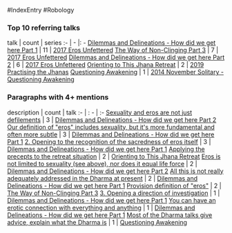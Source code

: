 #IndexEntry #Robology

### Top 10 referring talks
talk | count | series
:- | - |: -
<a data-href="Dilemmas and Delineations - How did we get here Part 1" href="Dilemmas+and+Delineations+-+How+did+we+get+here+Part+1" class="internal-link" target="_blank" rel="noopener">Dilemmas and Delineations - How did we get here Part 1</a> | 11 | <a data-href="2017 Eros Unfettered" href="2017+Eros+Unfettered" class="internal-link" target="_blank" rel="noopener">2017 Eros Unfettered</a>
<a data-href="The Way of Non-Clinging Part 3" href="The+Way+of+Non-Clinging+Part+3" class="internal-link" target="_blank" rel="noopener">The Way of Non-Clinging Part 3</a> | 7 | <a data-href="2017 Eros Unfettered" href="2017+Eros+Unfettered" class="internal-link" target="_blank" rel="noopener">2017 Eros Unfettered</a>
<a data-href="Dilemmas and Delineations - How did we get here Part 2" href="Dilemmas+and+Delineations+-+How+did+we+get+here+Part+2" class="internal-link" target="_blank" rel="noopener">Dilemmas and Delineations - How did we get here Part 2</a> | 6 | <a data-href="2017 Eros Unfettered" href="2017+Eros+Unfettered" class="internal-link" target="_blank" rel="noopener">2017 Eros Unfettered</a>
<a data-href="Orienting to This Jhana Retreat" href="Orienting+to+This+Jhana+Retreat" class="internal-link" target="_blank" rel="noopener">Orienting to This Jhana Retreat</a> | 2 | <a data-href="2019 Practising the Jhanas" href="2019+Practising+the+Jhanas" class="internal-link" target="_blank" rel="noopener">2019 Practising the Jhanas</a>
<a data-href="Questioning Awakening" href="Questioning+Awakening" class="internal-link" target="_blank" rel="noopener">Questioning Awakening</a> | 1 | <a data-href="2014 November Solitary - Questioning Awakening" href="2014+November+Solitary+-+Questioning+Awakening" class="internal-link" target="_blank" rel="noopener">2014 November Solitary - Questioning Awakening</a>

### Paragraphs with 4+ mentions
description | count | talk
:- | : - | :-
<a aria-label-position="top" aria-label="Dilemmas and Delineations - How did we get here Part 2 > Sexuality and eros are not just defilements" data-href="Dilemmas and Delineations - How did we get here Part 2#Sexuality and eros are not just defilements" href="Dilemmas+and+Delineations+-+How+did+we+get+here+Part+2#Sexuality+and+eros+are+not+just+defilements" class="internal-link" target="_blank" rel="noopener">Sexuality and eros are not just defilements</a> | 3 | <a data-href="Dilemmas and Delineations - How did we get here Part 2" href="Dilemmas+and+Delineations+-+How+did+we+get+here+Part+2" class="internal-link" target="_blank" rel="noopener">Dilemmas and Delineations - How did we get here Part 2</a>
<a aria-label-position="top" aria-label="Dilemmas and Delineations - How did we get here Part 1 > Our definition of eros includes sexuality but its more fundamental and often more subtle" data-href="Dilemmas and Delineations - How did we get here Part 1#Our definition of eros includes sexuality but it's more fundamental and often more subtle" href="Dilemmas+and+Delineations+-+How+did+we+get+here+Part+1#Our+definition+of+%22eros%22+includes+sexuality+but+it%27s+more+fundamental+and+often+more+subtle" class="internal-link" target="_blank" rel="noopener">Our definition of &quot;eros&quot; includes sexuality, but it&#x27;s more fundamental and often more subtle</a> | 3 | <a data-href="Dilemmas and Delineations - How did we get here Part 1" href="Dilemmas+and+Delineations+-+How+did+we+get+here+Part+1" class="internal-link" target="_blank" rel="noopener">Dilemmas and Delineations - How did we get here Part 1</a>
<a aria-label-position="top" aria-label="Dilemmas and Delineations - How did we get here Part 1 > 2 Opening to the recognition of the sacredness of eros itself" data-href="Dilemmas and Delineations - How did we get here Part 1#2 Opening to the recognition of the sacredness of eros itself" href="Dilemmas+and+Delineations+-+How+did+we+get+here+Part+1#2+Opening+to+the+recognition+of+the+sacredness+of+eros+itself" class="internal-link" target="_blank" rel="noopener">2. Opening to the recognition of the sacredness of eros itself</a> | 3 | <a data-href="Dilemmas and Delineations - How did we get here Part 1" href="Dilemmas+and+Delineations+-+How+did+we+get+here+Part+1" class="internal-link" target="_blank" rel="noopener">Dilemmas and Delineations - How did we get here Part 1</a>
<a aria-label-position="top" aria-label="Orienting to This Jhana Retreat > Applying the precepts to the retreat situation" data-href="Orienting to This Jhana Retreat#Applying the precepts to the retreat situation" href="Orienting+to+This+Jhana+Retreat#Applying+the+precepts+to+the+retreat+situation" class="internal-link" target="_blank" rel="noopener">Applying the precepts to the retreat situation</a> | 2 | <a data-href="Orienting to This Jhana Retreat" href="Orienting+to+This+Jhana+Retreat" class="internal-link" target="_blank" rel="noopener">Orienting to This Jhana Retreat</a>
<a aria-label-position="top" aria-label="Dilemmas and Delineations - How did we get here Part 2 > Eros is not limited to sexuality see above nor does it equal life force" data-href="Dilemmas and Delineations - How did we get here Part 2#Eros is not limited to sexuality see above nor does it equal life force" href="Dilemmas+and+Delineations+-+How+did+we+get+here+Part+2#Eros+is+not+limited+to+sexuality+see+above+nor+does+it+equal+life+force" class="internal-link" target="_blank" rel="noopener">Eros is not limited to sexuality (see above), nor does it equal life force</a> | 2 | <a data-href="Dilemmas and Delineations - How did we get here Part 2" href="Dilemmas+and+Delineations+-+How+did+we+get+here+Part+2" class="internal-link" target="_blank" rel="noopener">Dilemmas and Delineations - How did we get here Part 2</a>
<a aria-label-position="top" aria-label="Dilemmas and Delineations - How did we get here Part 1 > All this is not really adequately addressed in the Dharma at present" data-href="Dilemmas and Delineations - How did we get here Part 1#All this is not really adequately addressed in the Dharma at present" href="Dilemmas+and+Delineations+-+How+did+we+get+here+Part+1#All+this+is+not+really+adequately+addressed+in+the+Dharma+at+present" class="internal-link" target="_blank" rel="noopener">All this is not really adequately addressed in the Dharma at present</a> | 2 | <a data-href="Dilemmas and Delineations - How did we get here Part 1" href="Dilemmas+and+Delineations+-+How+did+we+get+here+Part+1" class="internal-link" target="_blank" rel="noopener">Dilemmas and Delineations - How did we get here Part 1</a>
<a aria-label-position="top" aria-label="The Way of Non-Clinging Part 3 > Provision definition of eros" data-href="The Way of Non-Clinging Part 3#Provision definition of eros" href="The+Way+of+Non-Clinging+Part+3#Provision+definition+of+%22eros%22" class="internal-link" target="_blank" rel="noopener">Provision definition of &quot;eros&quot;</a> | 2 | <a data-href="The Way of Non-Clinging Part 3" href="The+Way+of+Non-Clinging+Part+3" class="internal-link" target="_blank" rel="noopener">The Way of Non-Clinging Part 3</a>
<a aria-label-position="top" aria-label="Dilemmas and Delineations - How did we get here Part 1 > 3 Opening a direction of investigation" data-href="Dilemmas and Delineations - How did we get here Part 1#3 Opening a direction of investigation" href="Dilemmas+and+Delineations+-+How+did+we+get+here+Part+1#3+Opening+a+direction+of+investigation" class="internal-link" target="_blank" rel="noopener">3. Opening a direction of investigation</a> | 1 | <a data-href="Dilemmas and Delineations - How did we get here Part 1" href="Dilemmas+and+Delineations+-+How+did+we+get+here+Part+1" class="internal-link" target="_blank" rel="noopener">Dilemmas and Delineations - How did we get here Part 1</a>
<a aria-label-position="top" aria-label="Dilemmas and Delineations - How did we get here Part 1 > You can have an erotic connection with everything and anything" data-href="Dilemmas and Delineations - How did we get here Part 1#You can have an erotic connection with everything and anything" href="Dilemmas+and+Delineations+-+How+did+we+get+here+Part+1#You+can+have+an+erotic+connection+with+everything+and+anything" class="internal-link" target="_blank" rel="noopener">You can have an erotic connection with everything and anything</a> | 1 | <a data-href="Dilemmas and Delineations - How did we get here Part 1" href="Dilemmas+and+Delineations+-+How+did+we+get+here+Part+1" class="internal-link" target="_blank" rel="noopener">Dilemmas and Delineations - How did we get here Part 1</a>
<a aria-label-position="top" aria-label="Questioning Awakening > Most of the Dharma talks give advice explain what the Dharma is" data-href="Questioning Awakening#Most of the Dharma talks give advice explain what the Dharma is" href="Questioning+Awakening#Most+of+the+Dharma+talks+give+advice+explain+what+the+Dharma+is" class="internal-link" target="_blank" rel="noopener">Most of the Dharma talks give advice, explain what the Dharma is</a> | 1 | <a data-href="Questioning Awakening" href="Questioning+Awakening" class="internal-link" target="_blank" rel="noopener">Questioning Awakening</a>


